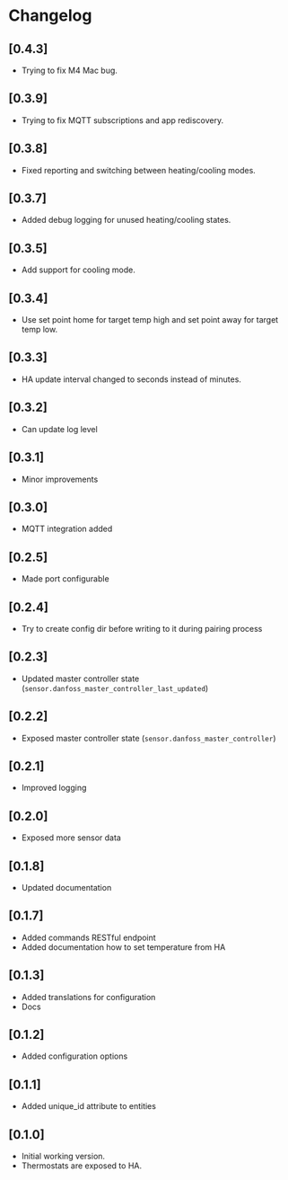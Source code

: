 # Changelog

## [0.4.3]

- Trying to fix M4 Mac bug.

## [0.3.9]

- Trying to fix MQTT subscriptions and app rediscovery.

## [0.3.8]

- Fixed reporting and switching between heating/cooling modes.

## [0.3.7]

- Added debug logging for unused heating/cooling states.

## [0.3.5]

- Add support for cooling mode.

## [0.3.4]

- Use set point home for target temp high and set point away for target temp low.

## [0.3.3]

- HA update interval changed to seconds instead of minutes.

## [0.3.2]

- Can update log level

## [0.3.1]

- Minor improvements

## [0.3.0]

- MQTT integration added

## [0.2.5]

- Made port configurable

## [0.2.4]

- Try to create config dir before writing to it during pairing process 

## [0.2.3]

- Updated master controller state (`sensor.danfoss_master_controller_last_updated`)

## [0.2.2]

- Exposed master controller state (`sensor.danfoss_master_controller`)

## [0.2.1]

- Improved logging

## [0.2.0]

- Exposed more sensor data

## [0.1.8]

- Updated documentation

## [0.1.7]

- Added commands RESTful endpoint
- Added documentation how to set temperature from HA

## [0.1.3]

- Added translations for configuration
- Docs

## [0.1.2]

- Added configuration options

## [0.1.1]

- Added unique_id attribute to entities

## [0.1.0]

- Initial working version.
- Thermostats are exposed to HA.
